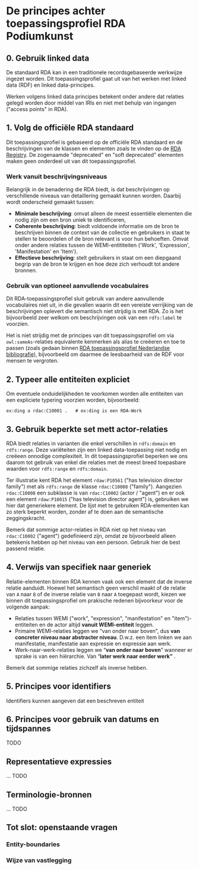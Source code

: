 # De principes achter toepassingsprofiel RDA Podiumkunst

## 0. Gebruik linked data
De standaard RDA kan in een traditionele recordsgebaseerde werkwijze ingezet worden. Dit toepassingsprofiel gaat uit van het werken met linked data (RDF) en linked data-principes.

Werken volgens linked data principes betekent onder andere dat relaties gelegd worden door middel van IRIs en niet met behulp van ingangen ("access points" in RDA).

## 1. Volg de officiële RDA standaard
Dit toepassingsprofiel is gebaseerd op de officiële RDA standaard en de beschrijvingen van de klassen en elementen zoals te vinden op de [RDA Registry](http://www.rdaregistry.info/). De zogenaamde "deprecated" en "soft deprecated" elementen maken geen onderdeel uit van dit toepassingsprofiel. 

### Werk vanuit beschrijvingsniveaus
Belangrijk in de benadering die RDA biedt, is dat beschrijvingen op verschillende niveaus van detaillering gemaakt kunnen worden. Daarbij wordt onderscheid gemaakt tussen:

* **Minimale beschrijving**: omvat alleen de meest essentiële elementen die nodig zijn om een bron uniek te identificeren,
* **Coherente beschrijving**:  biedt voldoende informatie om de bron te beschrijven binnen de context van de collectie en gebruikers in staat te stellen te beoordelen of de bron relevant is voor hun behoeften. Omvat onder andere relaties tussen de WEMI-entititeiten ('Work', 'Expression', 'Manifestation' en 'Item').
* **Effectieve beschrijving**: stelt gebruikers in staat om een diepgaand begrip van de bron te krijgen en hoe deze zich verhoudt tot andere bronnen.

### Gebruik van optioneel aanvullende vocabulaires

Dit RDA-toepassingsprofiel sluit gebruik van andere aanvullende vocabulaires niet uit, in die gevallen waarin dit een vereiste verrijking van de beschrijvingen oplevert die semantisch niet strijdig is met RDA. Zo is het bijvoorbeeld zeer welkom om beschrijvingen ook van een `rdfs:label` te voorzien.

Het is niet strijdig met de principes van dit toepassingsprofiel om via `owl:sameAs`-relaties equivalente kenmerken als alias te creëeren en toe te passen (zoals gedaan binnen [RDA toepassingsprofiel Nederlandse bibliografie](https://netwerk-digitaal-erfgoed.github.io/rdanl/)), bijvoorbeeld om daarmee de leesbaarheid van de RDF voor mensen te vergroten.


## 2. Typeer alle entiteiten expliciet

Om eventuele onduidelijkheden te voorkomen worden alle entiteiten van een expliciete typering voorzien worden, bijvoorbeeld:

	ex:ding a rdac:C10001 .   # ex:ding is een RDA-Work

## 3. Gebruik beperkte set mett actor-relaties

RDA biedt relaties in varianten die enkel verschillen in `rdfs:domain` en `rdfs:range`. Deze variëteiten zijn een linked data-toepassing niet nodig en creëeen onnodige complexiteit. In dit toepassingsprofiel beperken we ons daarom tot gebruik van enkel die relaties met de meest breed toepasbare waarden voor `rdfs:range` en `rdfs:domain`.

Ter illustratie kent RDA het element `rdaw:P10561` ("has television director family") met als `rdfs:range` de klasse `rdac:C10008` ("family"). Aangezien `rdac:C10008` een subklasse is van `rdac:C10002` (actor / "agent") en er ook een element `rdaw:P10015` ("has television director agent") is, gebruiken we hier dat generiekere element. De lijst met te gebruiken RDA-elementen kan zo sterk beperkt worden, zonder af te doen aan de semantische zeggingskracht.

Bemerk dat sommige actor-relaties in RDA niet op het niveau van `rdac:C10002` ("agent") gedefinieerd zijn, omdat ze bijvoorbeeld alleen betekenis hebben op het niveau van een persoon. Gebruik hier de best passend relatie.

## 4. Verwijs van specifiek naar generiek

Relatie-elementen binnen RDA kennen vaak ook een element dat de inverse relatie aanduidt. Hoewel het semantisch geen verschil maakt of de relatie van `A` naar `B` of de inverse relatie van `B` naar `A` toegepast wordt, kiezen we binnen dit toepassingsprofiel om prakische redenen  bijvoorkeur voor de volgende aanpak:

* Relaties tussen WEMI ("work", "expression", "manifestation" en "item")-entiteiten en de actor altijd **vanuit WEMI-entiteit** leggen.
* Primaire WEMI-relaties leggen we “van onder naar boven”, dus **van concreter niveau naar abstracter niveau**. D.w.z. een item linken we aan manifestatie, manifestatie aan expressie en expressie aan werk.
*  Werk-naar-werk-relaties leggen we “**van onder naar boven**” wanneer er sprake is van een hiërarchie. Van “**later werk naar eerder werk”** .

Bemerk dat sommige relaties zichzelf als inverse hebben.


## 5. Principes voor identifiers

Identifiers kunnen aangeven dat een beschreven entiteit


## 6. Principes voor gebruik van datums en tijdspannes

TODO


## Representatieve expressies

... TODO

## Terminologie-bronnen

... TODO

## Tot slot: openstaande vragen

### Entity-boundaries

### Wijze van vastlegging








